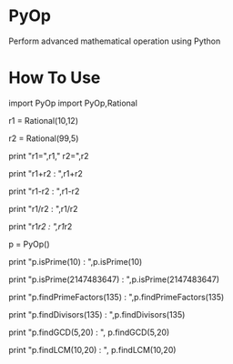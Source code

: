 PyOp
====

Perform advanced mathematical operation using Python





How To Use
==========
import PyOp import PyOp,Rational

r1 = Rational(10,12)

r2 = Rational(99,5)

print "r1=",r1," r2=",r2

print "r1+r2 : ",r1+r2

print "r1-r2 : ",r1-r2

print "r1/r2 : ",r1/r2

print "r1*r2 : ",r1*r2


p = PyOp()

print "p.isPrime(10) : ",p.isPrime(10)

print "p.isPrime(2147483647) : ",p.isPrime(2147483647)

print "p.findPrimeFactors(135) : ",p.findPrimeFactors(135)

print "p.findDivisors(135) : ",p.findDivisors(135)

print "p.findGCD(5,20) : ", p.findGCD(5,20)

print "p.findLCM(10,20) : ", p.findLCM(10,20)